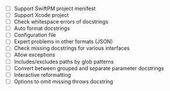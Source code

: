- [ ] Support SwiftPM project menifest
- [ ] Support Xcode project
- [ ] Check whitespace errors of docstrings
- [ ] Auto format docstrings
- [ ] Configuration file
- [ ] Expert problems in other formats (JSON)
- [ ] Check missing docstrings for various interfaces
- [ ] Allow exceptions
- [ ] Includes/excludes paths by glob patterns
- [ ] Convert between grouped and separate parameter docstrings
- [ ] Interactive reformatting
- [ ] Options to omit missing throws docstring
